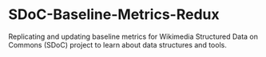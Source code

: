# SDoC-Baseline-Metrics-Redux
Replicating and updating baseline metrics for Wikimedia Structured Data on Commons (SDoC) project to learn about data structures and tools.
